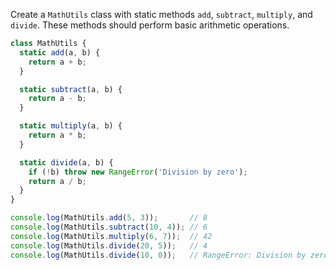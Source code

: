 Create a `MathUtils` class with static methods `add`, `subtract`, `multiply`, and `divide`. These methods should perform basic arithmetic operations.

```js
class MathUtils {
  static add(a, b) {
    return a + b;
  }

  static subtract(a, b) {
    return a - b;
  }

  static multiply(a, b) {
    return a * b;
  }

  static divide(a, b) {
    if (!b) throw new RangeError('Division by zero');
    return a / b;
  }
}

console.log(MathUtils.add(5, 3));       // 8
console.log(MathUtils.subtract(10, 4)); // 6
console.log(MathUtils.multiply(6, 7));  // 42
console.log(MathUtils.divide(20, 5));   // 4
console.log(MathUtils.divide(10, 0));   // RangeError: Division by zero
```